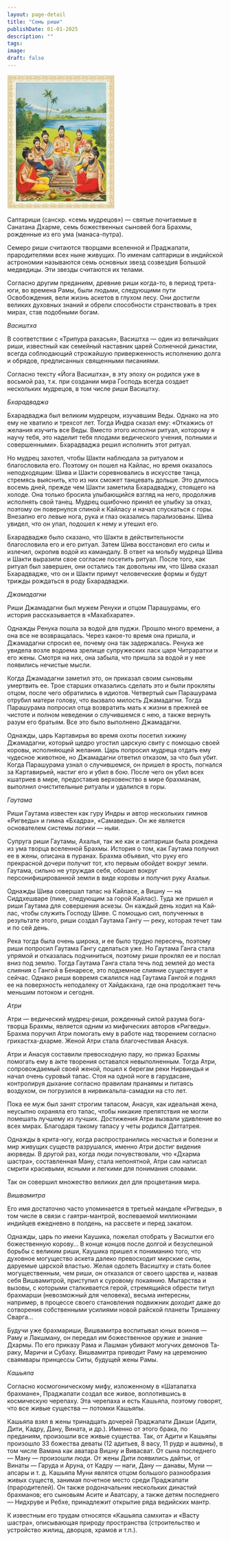 ```yaml
---
layout: page-detail
title: "Семь риши"
publishDate: 01-01-2025
description: ""
tags:
image:
draft: false
---
```


![Семь риши](/upload/iblock/5f1/5f153628e22212a23a61e7473342f9fe.jpg "Семь риши") 

 Саптариши (санскр. «семь мудрецов») — святые почитаемые в Санатана Дхарме, семь боже­ственных сыновей бога Брахмы, рожденные из его ума (манаса-путра).

 Семеро риши считаются творцами вселенной и Праджапати, прародителями всех ныне живущих. По именам саптариши в индийской астрономии называются семь основных звезд созвездия Большой медведицы. Эти звезды считаются их телами.

 Согласно другим преданиям, древние риши ког­да-то, в период трета-юги, во времена Рамы, были людьми, следующими пути Освобождения, вели жизнь аскетов в глухом лесу. Они достигли великих духовных знаний и обрели способности странство­вать в трех мирах, став подобными богам.

 _Васиштха_

 В соответствии с «Трипура рахасья», Васиштха — один из величайших риши, известный как семей­ный наставник царей Солнечной династии, всегда соблюдающий строжайшую приверженность испол­нению долга и обрядов, предписанных священными писаниями.

 Согласно тексту «Йога Васиштха», в эту эпоху он родился уже в восьмой раз, т.к. при создании мира Господь всегда создает нескольких мудрецов, в том числе риши Васиштху.

_Бхарадваджа_ 

 Бхарадваджа был великим мудрецом, изучав­шим Веды. Однако на это ему не хватило и трехсот лет. Тогда Индра сказал ему: «Откажись от желания изучить все Веды. Вместо этого исполни ритуал, которому я научу тебя, это наделит тебя плодами ведического учения, полными и совершенными». Бхарадваджа решил исполнить этот ритуал.

 Но мудрец захотел, чтобы Шакти наблюдала за ритуалом и благословила его. Поэтому он пошел на Кайлас, но время оказалось неподходящим: Шива и Шакти соревновались в искусстве танца, стремясь выяснить, кто из них сможет танцевать дольше. Это длилось восемь дней, прежде чем Шакти заметила Бхарадваджу, стоящего на холоде. Она только броси­ла улыбающийся взгляд на него, продолжив испол­нять свой танец. Мудрец ошибочно принял ее улыбку за отказ, поэтому он повернулся спиной к Кайласу и начал спускаться с горы. Внезапно его левые нога, рука и глаз оказались парализованы. Шива увидел, что он упал, подошел к нему и утешил его.

 Бхарадвадже было сказано, что Шакти в дей­ствительности благословила его и его ритуал. Затем Шива восстановил его силы и излечил, окропив во­дой из камандалу. В ответ на мольбу мудреца Шива и Шакти выразили свое согласие посетить ритуал. После того, как ритуал был завершен, они остались так довольны им, что Шива сказал Бхарадвадже, что он и Шакти примут человеческие формы и будут трижды рождаться в роду Бхарадваджи.

_Джамадагни_ 

 Риши Джамадагни был мужем Ренуки и отцом Па­рашурамы, его история рассказывается в «Махабха­рате».

 Однажды Ренука пошла за водой для пуджи. Про­шло много времени, а она все не возвращалась. Через какое-то время она пришла, и Джамадагни спросил ее, почему она так задержалась. Ренука же увидела возле водоема зрелище супружеских ласк царя Чи­траратхи и его жены. Смотря на них, она забыла, что пришла за водой и у нее появились нечистые мысли.

 Когда Джамадагни заметил это, он приказал сво­им сыновьям умертвить ее. Трое старших отказались сделать это и были прокляты отцом, после чего об­ратились в идиотов. Четвертый сын Парашурама отрубил матери голову, что вызвало милость Джама­дагни. Тогда Парашурама попросил отца возвратить мать к жизни в прежней ее чистоте и полном неве­дении о случившемся с нею, а также вернуть разум его братьям. Все это было выполнено Джамадагни.

 Однажды, царь Картавирья во время охоты по­сетил хижину Джамадагни, который щедро угостил царскую свиту с помощью своей коровы, исполня­ющей желания. Царь попросил мудреца отдать ему чудесное животное, но Джамадагни ответил отказом, за что был убит. Когда Парашурама узнал о случив­шемся, он пришел в ярость, погнался за Картави­рьей, настиг его и убил в бою. После чего он убил всех кшатриев в мире, предоставив верховенство в мире брахманам, выполнил очистительные риту­алы и удалился в горы.

_Гаутама_ 

 Риши Гаутама известен как гуру Индры и автор нескольких гимнов «Ригведы» и гимна «Бхадра», «Самаведы». Он же является основателем системы логики — ньяи.

 Супруга риши Гаутамы, Ахалья, так же как и сап­тариши была рождена из ума творца вселенной Брах­мы. История о том, как Гаутама получил ее в жены, описана в пуранах. Брахма объявил, что руку его прекрасной дочери получит тот, кто первым обой­дет вокруг земли. Гаутама, сильно не утруждая себя, обошел вокруг персонифицированной земли в виде коровы и получил руку Ахальи.

 Однажды Шива совершал тапас на Кайласе, а Вишну — на Сиддхешваре (пике, следующим за го­рой Кайлас). Туда же пришел и риши Гаутама для совершения аскезы. Он каждый день ходил на Кай­лас, чтобы служить Господу Шиве. С помощью сил, полученных в результате этого, риши создал Гаутама Гангу — реку, которая течет там и по сей день.

 Река тогда была очень широка, и ее было труд­но пересечь, поэтому риши попросил Гаутама Гангу сделаться уже. Но Гаутама Ганга стала упрямой и от­казалась подчиниться, поэтому риши проклял ее и послал вниз под землю. Тогда Гаутама Ганга стала течь под землей до места слияния с Гангой в Бенаресе, это подземное слияние существует и сейчас. Однако риши вовремя сжалился над Гаутама Гангой и поднял ее на поверхность неподалеку от Хайдакхана, где она продолжает течь меньшим потоком и сегодня.

_Атри_ 

 Атри — ведический мудрец-риши, рожденный силой разума бога-творца Брахмы, является одним из мифических авторов «Ригведы». Брахма поручил Атри помогать ему в работе над творением согласно грихастха-дхарме. Женой Атри стала благочестивая Анасуя.

 Атри и Анасуя составили превосходную пару, но приказ Брахмы помогать ему в акте творения оста­вался невыполненным. Тогда Атри, сопровождае­мый своей женой, пошел к берегам реки Нирвиндья и начал очень суровый тапас. Стоя на одной ноге в гарудасане, контролируя дыхание согласно пра­вилам пранаямы и питаясь воздухом, он погрузился в нирвикальпа-самадхи на сто лет.

 Пока ее муж был занят строгим тапасом, Анасуя, как идеальная жена, неусыпно охраняла его тапас, чтобы никакие препятствия не могли помешать луч­шему из лучших. Достижения Атри вызвали удивле­ние во всех мирах. Благодаря такому тапасу у четы родился Даттатрея.

 Однажды в крита-югу, когда распространились несчастья и болезни и мир живущих существ раз­рушался, именно Атри достиг видения аюрведы. В другой раз, когда люди почувствовали, что «Дхар­ма шастра», составленная Ману, стала непонятной, Атри сам написал смрити красивыми, ясными и лег­кими для понимания словами.

 Так он совершил множество великих дел для про­цветания мира.

_Вишвамитра_ 

 Его имя достаточно часто упоминается в тре­тьей мандале «Ригведы», в том числе в связи с га­ятри-мантрой, воспеваемой миллионами индийцев ежедневно в полдень, на рассвете и перед закатом.

 Однажды, царь по имени Каушика, пожелал ото­брать у Васиштхи его божественную корову… В конце концов после долгой и безуспешной борьбы с вели­ким риши, Каушика пришел к пониманию того, что духовное могущество аскета далеко превосходит мирские силы, даруемые царской властью. Желая одолеть Васиштху и стать более могущественным, чем риши, он отказался от своего царства и, назвав себя Вишвамитрой, приступил к суровому покаянию. Мытарства и вызовы, с которыми сталкивается ге­рой, стремящийся обрести титул брахмарши (невоз­можный для человека), весьма интересны, например, в процессе своего становления подвижник доходит даже до сотворения собственными усилиями новой райской планеты Тришанку Сварга…

 Будучи уже брахмариши, Вишвамитра воспиты­вал юных воинов — Раму и Лакшману, он передал им божественное оружие и знание Дхармы. По его при­казу Рама и Лашман убивают могучих демонов Та­раку, Маричи и Субаху. Вишвамитра приводит Раму на церемонию сваямвары принцессы Ситы, будущей жены Рамы.

_Кашьяпа_ 

 Согласно космогоническому мифу, изложенно­му в «Шатапатха брахмане», Праджапати создал все живое, воплотившись в космическую черепаху. Эта черепаха и есть Кашьяпа, поэтому говорят, что все живые существа — потомки Кашьяпы.

 Кашьяпа взял в жены тринадцать дочерей Прад­жапати Дакши (Адити, Дити, Кадру, Дану, Вината, и др.). Именно от этого брака, по преданиям, прои­зошли все живые существа. Так, от Адити и Кашьяпы произошло 33 божества деваты (12 адитьев, 8 васу, 11 рудр и ашвины), в том числе Вамана как аватара Вишну и Вивасват. От сына последнего — Ману — про­изошли люди. От жены Дити появились дайтьи, от Винаты — Гаруда и Аруна, от Кадру — наги, Дану — да­навы, Муни — апсары и т. д. Кашьяпа Муни являтся отцом большого разнообразия живых существ, зани­мая почетное место среди Праджапати (прародите­лей). Он также родоначальник нескольких династий брахманов; его сыновьям Асите и Аватсару, а также детям последнего — Нидхруве и Ребхе, принадлежит открытие ряда ведийских мантр.

 К известным его трудам относятся «Кашьяпа самхита» и «Васту шастра», описывающая природу пространства (строительство и устройство жилищ, дворцов, храмов и т.п.).
  
  
